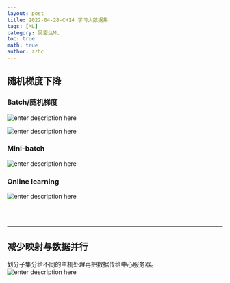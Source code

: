 ```yaml
---
layout: post
title: 2022-04-28-CH14 学习大数据集
tags: [ML]
category: 吴恩达ML
toc: true
math: true
author: zzhc
---
```


## 随机梯度下降

### Batch/随机梯度
![enter description here](http://img.zzhc321.xyz/blog/1651148151918.png)


![enter description here](http://img.zzhc321.xyz/blog/1651148219591.png)

### Mini-batch
![enter description here](http://img.zzhc321.xyz/blog/1651148421865.png)

### Online learning
![enter description here](http://img.zzhc321.xyz/blog/1651150428180.png)

<br>
<br>

***

## 减少映射与数据并行

划分子集分给不同的主机处理再把数据传给中心服务器。
![enter description here](http://img.zzhc321.xyz/blog/1651151120787.png)
